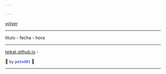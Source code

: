 ```yaml
---

---
```


<link rel="icon" href="etc/icon.png">

[*volver*][teikat]

---

titulo - fecha - hora

---

[teikat.github.io][teikat] -

:ghost: `by` <span style="color: blue;">`patod01`</span> :ghost:

[teikat]: https://teikat.github.io

---

